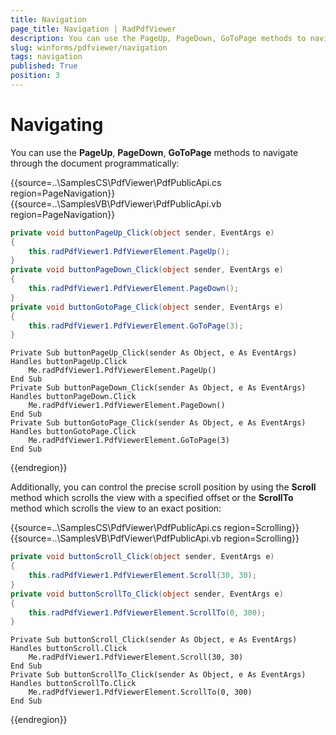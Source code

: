 ```yaml
---
title: Navigation
page_title: Navigation | RadPdfViewer
description: You can use the PageUp, PageDown, GoToPage methods to navigate through the document.
slug: winforms/pdfviewer/navigation
tags: navigation
published: True
position: 3
---
```


# Navigating

You can use the __PageUp__, __PageDown__, __GoToPage__ methods to navigate through the document programmatically:

{{source=..\SamplesCS\PdfViewer\PdfPublicApi.cs region=PageNavigation}} 
{{source=..\SamplesVB\PdfViewer\PdfPublicApi.vb region=PageNavigation}} 

````C#
private void buttonPageUp_Click(object sender, EventArgs e)
{
    this.radPdfViewer1.PdfViewerElement.PageUp();
}
private void buttonPageDown_Click(object sender, EventArgs e)
{
    this.radPdfViewer1.PdfViewerElement.PageDown();
}
private void buttonGotoPage_Click(object sender, EventArgs e)
{
    this.radPdfViewer1.PdfViewerElement.GoToPage(3);
}

````
````VB.NET
Private Sub buttonPageUp_Click(sender As Object, e As EventArgs) Handles buttonPageUp.Click
    Me.radPdfViewer1.PdfViewerElement.PageUp()
End Sub
Private Sub buttonPageDown_Click(sender As Object, e As EventArgs) Handles buttonPageDown.Click
    Me.radPdfViewer1.PdfViewerElement.PageDown()
End Sub
Private Sub buttonGotoPage_Click(sender As Object, e As EventArgs) Handles buttonGotoPage.Click
    Me.radPdfViewer1.PdfViewerElement.GoToPage(3)
End Sub

````

{{endregion}}

Additionally, you can control the precise scroll position by using the __Scroll__ method which scrolls the view with a specified offset or the __ScrollTo__ method which scrolls the view to an exact position:

{{source=..\SamplesCS\PdfViewer\PdfPublicApi.cs region=Scrolling}} 
{{source=..\SamplesVB\PdfViewer\PdfPublicApi.vb region=Scrolling}} 

````C#
private void buttonScroll_Click(object sender, EventArgs e)
{
    this.radPdfViewer1.PdfViewerElement.Scroll(30, 30);
}
private void buttonScrollTo_Click(object sender, EventArgs e)
{
    this.radPdfViewer1.PdfViewerElement.ScrollTo(0, 300);
}

````
````VB.NET
Private Sub buttonScroll_Click(sender As Object, e As EventArgs) Handles buttonScroll.Click
    Me.radPdfViewer1.PdfViewerElement.Scroll(30, 30)
End Sub
Private Sub buttonScrollTo_Click(sender As Object, e As EventArgs) Handles buttonScrollTo.Click
    Me.radPdfViewer1.PdfViewerElement.ScrollTo(0, 300)
End Sub

````

{{endregion}}
